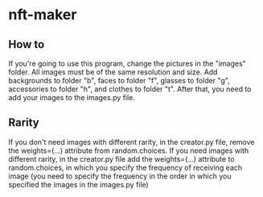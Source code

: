 # nft-maker

## How to
If you're going to use this program, change the pictures in the "images" folder. All images must be of the same resolution and size.
Add backgrounds to folder "b", faces to folder "f", glasses to folder "g", accessories to folder "h", and clothes to folder "t".
After that, you need to add your images to the images.py file. 

## Rarity
If you don't need images with different rarity, in the creator.py file, remove the weights=(...) attribute from random.choices. 
If you need images with different rarity, in the creator.py file add the weights=(...) attribute to random.choices, in which you specify the frequency of receiving each image (you need to specify the frequency in the order in which you specified the images in the images.py file)
